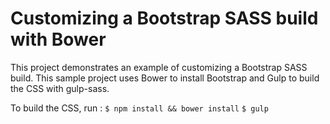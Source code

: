 Customizing a Bootstrap SASS build with Bower
=============================================

This project demonstrates an example of customizing a Bootstrap SASS build.  This sample project uses Bower to install Bootstrap and Gulp to build the CSS with gulp-sass.

To build the CSS, run :
    `$ npm install && bower install`
    `$ gulp`
